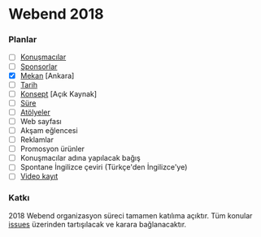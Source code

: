 # Webend 2018

### Planlar

- [ ] [Konuşmacılar](https://github.com/Webendorg/2018/issues/2)
- [ ] [Sponsorlar](https://github.com/Webendorg/2018/issues/8)
- [x] [Mekan](https://github.com/Webendorg/2018/issues/1) [Ankara]
- [ ] [Tarih](https://github.com/Webendorg/2018/issues/3)
- [ ] [Konsept](https://github.com/Webendorg/2018/issues/4) [Açık Kaynak]
- [ ] [Süre](https://github.com/Webendorg/2018/issues/5)
- [ ] [Atölyeler](https://github.com/Webendorg/2018/issues/6)
- [ ] Web sayfası
- [ ] Akşam eğlencesi
- [ ] Reklamlar
- [ ] Promosyon ürünler
- [ ] Konuşmacılar adına yapılacak bağış
- [ ] Spontane İngilizce çeviri (Türkçe'den İngilizce'ye)
- [ ] [Video kayıt](https://github.com/Webendorg/2018/issues/7)

### Katkı

2018 Webend organizasyon süreci tamamen katılıma açıktır. Tüm konular [issues](https://github.com/Webendorg/2018/issues) üzerinden tartışılacak ve karara bağlanacaktır.
